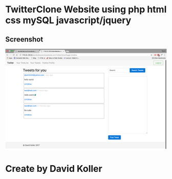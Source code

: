 TwitterClone Website using php html css mySQL javascript/jquery
==============================================================================


## Screenshot
[![IMAGE ALT TEXT HERE](https://github.com/kolldavi/Web-Development/blob/master/TwitterClone/ScreenShotTwitterClone.png?raw=true)](http://davidkollerpracticewebsite-com.stackstaging.com/TwitterClone/)

Create by David Koller
=======================
